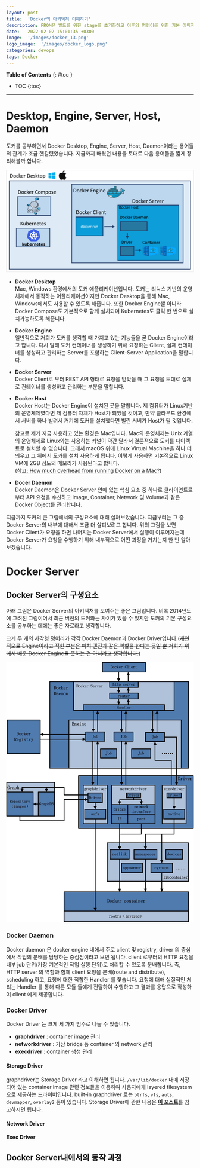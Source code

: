 ```yaml
---
layout: post
title:  'Docker의 아키텍처 이해하기'
description: FROM은 빌드를 위한 stage를 초기화하고 이후의 명령어를 위한 기본 이미지를 만듭니다.
date:   2022-02-02 15:01:35 +0300
image:  '/images/docker_13.png'
logo_image:  '/images/docker_logo.png'
categories: devops
tags: Docker
---
```


**Table of Contents**
{: #toc }
*  TOC
{:toc}

---

# Desktop, Engine, Server, Host, Daemon

도커를 공부하면서 Docker Desktop, Engine, Server, Host, Daemon이라는 용어들의 관계가 조금 헷갈렸었습니다. 지금까지 배웠던 내용을 토대로 다음 용어들을 짧게 정리해볼까 합니다. 

![](../../images/docker_13.png)  

- **Docker Desktop**  
Mac, Windows 환경에서의 도커 애플리케이션입니다. 도커는 리눅스 기반의 운영체제에서 동작하는 어플리케이션이지만 Docker Desktop을 통해 Mac, Windows에서도 사용할 수 있도록 해줍니다. 또한 Docker Engine뿐 아니라 Docker Compose도 기본적으로 함께 설치되며 Kubernetes도 클릭 한 번으로 설치가능하도록 해줍니다.  

- **Docker Engine**  
일반적으로 저희가 도커를 생각할 때 가지고 있는 기능들을 곧 Docker Engine이라고 합니다. 다시 말해 도커 컨테이너를 생성하기 위해 요청하는 Client, 실제 컨테이너를 생성하고 관리하는 Server를 포함하는 Client-Server Application을 말합니다.  

- **Docker Server**  
Docker Client로 부터 REST API 형태로 요청을 받았을 때 그 요청을 토대로 실제로 컨테이너를 생성하고 관리하는 부분을 말합니다.  

- **Docker Host**  
Docker Host는 Docker Engine이 설치된 곳을 말합니다. 제 컴퓨터가 Linux기반의 운영체제였다면 제 컴퓨터 자체가 Host가 되었을 것이고, 만약 클라우드 환경에서 서버를 하나 빌려서 거기에 도커를 설치했다면 빌린 서버가 Host가 될 것입니다.  

    참고로 제가 지금 사용하고 있는 환경은 Mac입니다. Mac의 운영체제는 Unix 계열의 운영체제로 Linux와는 사용하는 커널이 약간 달라서 결론적으로 도커를 다이렉트로 설치할 수 없습니다. 그래서 macOS 위에 Linux Virtual Machine을 하나 더 띄우고 그 위에서 도커를 설치 사용하게 됩니다. 이렇게 사용하면 기본적으로 Linux VM에 2GB 정도의 메모리가 사용된다고 합니다.  
    [(참고: How much overhead from running Docker on a Mac?)](https://www.reddit.com/r/docker/comments/rhorhs/how_much_overhead_from_running_docker_on_a_mac/)

- **Docer Daemon**  
Docker Daemon은 Docker Server 안에 있는 핵심 요소 중 하나로 클라이언트로부터 API 요청을 수신하고 Image, Container, Network 및 Volume과 같은 Docker Object를 관리합니다.  


지금까지 도커의 큰 그림에서의 구성요소에 대해 살펴보았습니다. 지금부터는 그 중 Docker Server의 내부에 대해서 조금 더 살펴보려고 합니다. 위의 그림을 보면 Docker Client가 요청을 하면 나머지는 Docker Server에서 실행이 이루어지는데 Docker Server가 요청을 수행하기 위해 내부적으로 어떤 과정을 거치는지 한 번 알아보겠습니다.  

# Docker Server

## Docker Server의 구성요소  
아래 그림은 Docker Server의 아키텍처를 보여주는 좋은 그림입니다. 비록 2014년도에 그려진 그림이어서 최근 버전의 도커와는 차이가 있을 수 있지만 도커의 기본 구성요소를 공부하는 데에는 좋은 자료라고 생각합니다.  

크게 두 개의 사각형 덩어리가 각각 Docker Daemon과 Docker Driver입니다.(~~개인적으로 Engine이라고 적힌 부분은 마치 엔진과 같은 역할을 한다는 뜻일 뿐 저희가 위에서 배운 Docker Engine을 뜻하는 건 아니라고 생각합니다.~~)

![](../../images/docker_14.jpeg)  

### Docker Daemon
Docker daemon 은 docker engine 내에서 주로 client 및 registry, driver 의 중심에서 작업의 분배를 담당하는 중심점이라고 보면 됩니다. client 로부터의 HTTP 요청을 내부 job 단위(가장 기본적인 작업 실행 단위)로 처리할 수 있도록 분배합니다. 즉, HTTP server 의 역할과 함께 client 요청을 분배(route and distribute), scheduling 하고, 요청에 대한 적합한 Handler 를 찾습니다. 요청에 대해 실질적인 처리는 Handler 를 통해 다른 모듈 들에게 전달하여 수행하고 그 결과를 응답으로 작성하여 client 에게 제공합니다.  

### Docker Driver  
Docker Driver 는 크게 세 가지 범주로 나눌 수 있습니다.

- **graphdriver** : container image 관리
- **networkdriver** : 가상 bridge 등 container 의 network 관리
- **execdriver** : container 생성 관리  

#### Storage Driver
graphdriver는 Storage Driver 라고 이해하면 됩니다. `/var/lib/docker` 내에 저장되어 있는 container image 관련 정보들을 이용하여 사용자에게 layered filesystem으로 제공하는 드라이버입니다. built-in graphdriver 로는 `btrfs`, `vfs`, `auts`, `devmapper`, `overlay2` 등이 있습니다. Storage Driver에 관한 내용은 [**이 포스트**](https://jaykim0510.github.io/docker-series6)를 참고하시면 됩니다.  

#### Network Driver

#### Exec Driver

## Docker Server내에서의 동작 과정